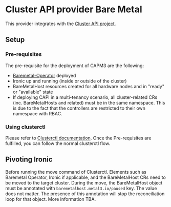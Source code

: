 # Cluster API provider Bare Metal

This provider integrates with the
[Cluster API project](https://github.com/kubernetes-sigs/cluster-api).

## Setup

### Pre-requisites

The pre-requisite for the deployment of CAPM3 are the following:

- [Baremetal-Operator](https://github.com/metal3-io/baremetal-operator) deployed
- Ironic up and running (inside or outside of the cluster)
- BareMetalHost resources created for all hardware nodes and in "ready" or
  "available" state
- If deploying CAPI in a multi-tenancy scenario, all cluster-related CRs (inc.
  BareMetalHosts and related) must be in the same namespace. This is due to the
  fact that the controllers are restricted to their own namespace with RBAC.

### Using clusterctl

Please refer to
[Clusterctl documentation](https://master.cluster-api.sigs.k8s.io/clusterctl/overview.html).
Once the Pre-requisites are fulfilled, you can follow the normal clusterctl
flow.

## Pivoting Ironic

Before running the move command of Clusterctl. Elements such as Baremetal
Operator, Ironic if applicable, and the BareMetalHost CRs need to be moved to
the target cluster. During the move, the BareMetalHost object must be annotated
with `baremetalhost.metal3.io/paused` key. The value does not matter. The
presence of this annotation will stop the reconciliation loop for that object.
More information TBA.
